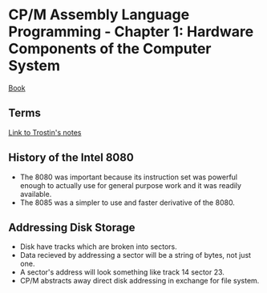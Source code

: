 # CP/M Assembly Language Programming - Chapter 1: Hardware Components of the Computer System
[Book](https://bitsavers.org/pdf/osborne/books/CPM_Assembly_Language_Programming_1983.pdf)

## Terms
[Link to Trostin's notes](https://github.com/bananajoeo7/csc215/blob/main/Notes/CPM_Chapter_1_Introduction_Presentation.md)

## History of the Intel 8080
 - The 8080 was important because its instruction set was powerful enough to actually use for general purpose work and it was readily available.
 - The 8085 was a simpler to use and faster derivative of the 8080.

## Addressing Disk Storage
 - Disk have tracks which are broken into sectors.
 - Data recieved by addressing a sector will be a string of bytes, not just one.
 - A sector's address will look something like track 14 sector 23.
 - CP/M abstracts away direct disk addressing in exchange for file system.
 

